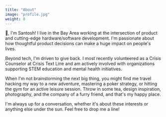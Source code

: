 ```yaml
---
title: "About"
image: "profile.jpg"
weight: 8
---
```


👋, I'm Santosh! I live in the Bay Area working at the intersection of product and cutting-edge hardware/software development. I'm passionate about how thoughtful product decisions can make a huge impact on people's lives.

Beyond tech, I'm driven to give back. I most recently volunteered as a Crisis Counselor at Crisis Text Line and am actively involved with organizations supporting STEM education and mental health initiatives.

When I'm not brainstorming the next big thing, you might find me travel hacking my way to a new adventure, mastering a poker strategy, or hitting the gym for an active leisure session. Throw in some tea, design inspiration, photography, and the company of a furry friend, and that's my happy place.

I'm always up for a conversation, whether it's about these interests or anything else under the sun. Feel free to drop me a line!
